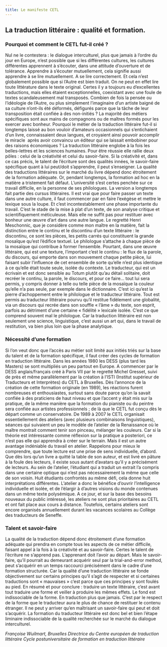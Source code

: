 ```yaml
---
title: Le manifeste CETL
---
```


## La traduction littéraire : qualité et formation.

### Pourquoi et comment le CETL fut-il créé ?

Nul ne le contestera : le dialogue interculturel, plus que jamais à l’ordre du jour en Europe, n’est possible que si les différentes cultures, les cultures différentes apprennent à s’écouter, dans une attitude d’ouverture et de tolérance. Apprendre à s’écouter mutuellement, cela signifie aussi apprendre à se lire mutuellement. A se lire correctement. Et cela n’est globalement possible que si l’Autre est bien traduit. On ne peut en effet lire toute littérature dans le texte original.
Certes il y a toujours eu d’excellentes traductions, mais elles étaient exceptionnelles, coexistant avec une foule de textes scandaleusement mal transposés. Combien de fois la pensée ou l’idéologie de l’Autre, ou plus simplement l’imaginaire d’un artiste baigné de sa culture n’ont-ils été déformés, défigurés parce que la tâche de leur transposition était confiée à des non-initiés ? La majorité des métiers spécifiques sont aux mains de compagnons ou de maîtres formés pour les exercer avec bonheur. Pourquoi le métier de la traduction littéraire fut-il si longtemps laissé au bon vouloir d’amateurs occasionnels qui s’entichaient d’un livre, connaissaient deux langues, et croyaient ainsi pouvoir accomplir le miracle  après avoir convaincu un éditeur qui se laissait embobiner pour des raisons économiques ?
La traduction littéraire englobe à la fois les belles-lettres et les sciences humaines. Pour être réussie elle rallie deux pôles : celui de la créativité et celui du savoir-faire. Si la créativité et, dans ce cas précis, le talent de l’écriture sont des qualités innées, le savoir-faire spécifique quant à lui peut/doit s’apprendre, il peut s’enseigner. La qualité des traductions littéraires sur le marché du livre dépend donc étroitement de la formation adéquate. Or, pendant longtemps, la formation ad hoc en la matière a tristement fait défaut. L’université s’est certes penchée sur ce travail difficile, en la personne de ses philologues. La version a longtemps fait partie des cursus littéraires. Il est vrai que pour faire passer un texte dans une autre culture, il faut commencer par en faire l’exégèse et mettre le lexique sous la loupe. Et c’est incontestablement une phase importante du travail. C’est le stade de la mise à plat d’un texte, de son analyse critique et scientifiquement méticuleuse. Mais elle ne suffit pas pour restituer avec bonheur une œuvre d’art dans une autre langue. Le regretté Henri Meschonnic, que je considère comme mon maître en la matière, fait la distinction entre le continu et le discontinu d’un texte littéraire : le discontinu, ce sont les pièces, les petits carrés qui constituent la grande mosaïque qu’est l’édifice textuel. Le philologue s’attache à chaque pièce de la mosaïque qui contribue à former l’ensemble. Pourtant, dans une œuvre littéraire, qui est une texture, l’important c’est le continu : le flux de la parole, du discours, qui emporte dans son mouvement chaque petite pièce, lui faisant subir l’influence de cet ensemble de sorte qu’elle n’est plus identique à ce qu’elle était toute seule, isolée du contexte. Le traducteur, qui est un écrivain et est donc sensible au Totum plutôt qu’au détail solitaire, doit recréer le continu, la parole, le discours, et pour ce faire… tout lui sera permis, y compris donner à telle ou telle pièce de la mosaïque la couleur qu’elle n’a pas seule, par exemple dans le dictionnaire.
C’est ici qu’est la pierre d’achoppement entre le philologue et le traducteur littéraire. Tout est permis au traducteur littéraire pourvu qu’il restitue fidèlement une globalité, via un discours qui recrée dans son souffle « l’âme » du texte, son esprit, parfois au détriment d’une certaine « fidélité » lexicale isolée. C’est ce que comprend souvent mal le philologue. Car la traduction littéraire est non seulement une science, linguistique, c’est aussi un art qui, dans le travail de restitution, va bien plus loin que la phase analytique.

### Nécessité d’une formation

Si l’on veut donc que l’accès au métier soit limité aux initiés triés sur la base du talent et de la formation spécifique, il faut créer des cycles de formation en traduction littéraire. Dans les années 1980 les DESS (plus tard les Masters) se sont multipliés un peu partout en Europe. A commencer par le DESS anglais/français créé à Paris VII par le regretté Michel Gresset, suivi de près et même parallèlement par la création à l’ISTI (Institut supérieur de Traducteurs et Interprètes) du CETL à Bruxelles. Dès l’annonce de la création de cette formation originale (en 1989), les réactions furent nombreuses et enthousiastes, surtout sans doute parce qu’on la savait confiée à des praticiens de haut niveau et que l’accent y était mis sur la pratique, de la même manière que la formation du pianiste ou du peintre sera confiée aux artistes professionnels ; de là que le CETL fut conçu dès le départ comme un conservatoire. De 1989 à 2007 le CETL organisait essentiellement des ateliers (avec plusieurs combinaisons linguistiques), séances qui suivaient un peu le modèle de l’atelier de la Renaissance où le maître montrait comment tenir son pinceau, mélanger les couleurs. Car si la théorie est intéressante comme réflexion sur la pratique a posteriori, ce n’est pas elle qui apprendra à créer sur le terrain.
Mais il est un autre avantage indéniable du travail en atelier. Rappelons pour mieux le comprendre, que toute lecture est une prise de sens individuelle, d’abord. Que dès lors qu’un livre a quitté la table de son auteur, et est livré en pâture à la foule des lecteurs, il existe sous autant d’avatars qu’il y a précisément de lecteurs. Au sein de l’atelier, l’étudiant qui a traduit un extrait l’a compris dans une certaine optique qui n’est pas nécessairement la même que celle de son voisin. Huit étudiants confrontés au même défi, cela donne huit interprétations différentes. L’atelier a donc le bénéfice d’ouvrir l’intelligence individuelle et isolée, et de l’élargir à d’autres visions du monde contenues dans un même texte polysémique.
A ce jour, et sur la base des besoins nouveaux du public intéressé, les ateliers ne sont plus prioritaires au CETL et ont fait place aux cours à distance. Toutefois, certains ateliers sont encore organisés annuellement durant les vacances scolaires au Collège des traducteurs de Seneffe.

### Talent et savoir-faire

La qualité de la traduction dépend donc étroitement d’une formation adéquate qui prendra en compte tous les aspects de ce métier difficile, faisant appel à la fois à la créativité et au savoir-faire. Certes le talent de l’écriture ne s’apprend pas. L’apprenant doit l’avoir au départ. Mais le savoir-faire, qu’il pourrait au demeurant acquérir seul par la trial-and-error method, peut s’acquérir en un temps raccourci précisément dans le cadre d’une formation structurée. Car la qualité d’une traduction littéraire se fonde objectivement sur certains principes qu’il s’agit de respecter et si certaines traductions sont « mauvaises » c’est parce que ces principes y sont foulés au pied.
En résumé et pour conclure : traduire un texte littéraire, c’est avant tout traduire une forme et veiller à produire les mêmes effets. Le fond est indissociable de la forme. En traduction plus que jamais. C’est par le respect de la forme que le traducteur aura le plus de chance de restituer le contenu étranger. Il ne peut y arriver qu’en maîtrisant un savoir-faire qui peut et doit s’acquérir. La formation du traducteur littéraire est donc bel et bien l’étape liminaire indissociable de la qualité recherchée sur le marché du dialogue interculturel.

_Françoise Wuilmart, Bruxelles_
_Directrice du Centre européen de traduction littéraire_
_Cycle postuniversitaire de formation en traduction littéraire_
